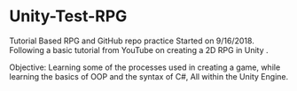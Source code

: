 # Unity-Test-RPG
Tutorial Based RPG and GitHub repo practice  Started on 9/16/2018. 
Following a basic tutorial from YouTube on creating a 2D RPG in Unity  .

Objective: Learning some of the processes used in creating a game, while learning the basics of OOP and the syntax of C#, All within the Unity Engine.
